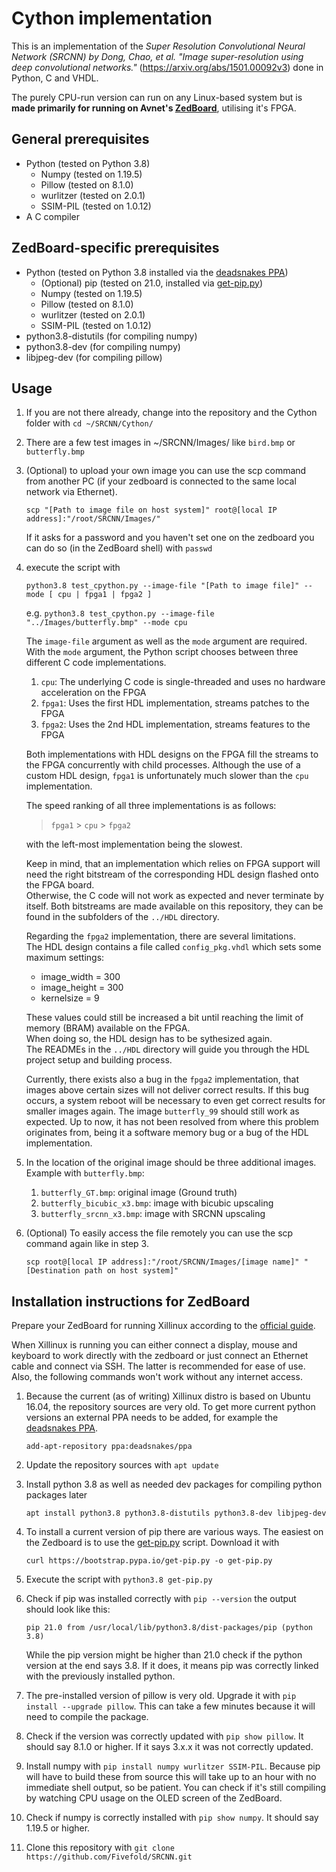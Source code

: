 # Cython implementation

This is an implementation of the *Super Resolution Convolutional Neural Network (SRCNN) by Dong, Chao, et al. "Image super-resolution using deep convolutional networks."* (https://arxiv.org/abs/1501.00092v3) done in Python, C and VHDL.

The purely CPU-run version can run on any Linux-based system but is **made primarily for running on Avnet's [ZedBoard](http://zedboard.org/product/zedboard)**, utilising it's FPGA. 

## General prerequisites

* Python (tested on Python 3.8)
  * Numpy (tested on 1.19.5)
  * Pillow (tested on 8.1.0)
  * wurlitzer (tested on 2.0.1)
  * SSIM-PIL (tested on 1.0.12)
* A C compiler

## ZedBoard-specific prerequisites

* Python (tested on Python 3.8 installed via the [deadsnakes PPA](https://launchpad.net/~deadsnakes/+archive/ubuntu/ppa))
  * (Optional) pip (tested on 21.0, installed via [get-pip.py](https://github.com/pypa/get-pip))
  * Numpy (tested on 1.19.5)
  * Pillow (tested on 8.1.0)
  * wurlitzer (tested on 2.0.1)
  * SSIM-PIL (tested on 1.0.12)
* python3.8-distutils (for compiling numpy)
* python3.8-dev (for compiling numpy)
* libjpeg-dev (for compiling pillow)

## Usage

1. If you are not there already, change into the repository and the Cython folder with `cd ~/SRCNN/Cython/` 
   
2. There are a few test images in ~/SRCNN/Images/ like `bird.bmp` or `butterfly.bmp`
3. (Optional) to upload your own image you can use the scp command from another PC (if your zedboard is connected to the same local network via Ethernet).
   
   `scp "[Path to image file on host system]" root@[local IP address]:"/root/SRCNN/Images/"`

   If it asks for a password and you haven't set one on the zedboard you can do so (in the ZedBoard shell) with `passwd`

4. execute the script with 
   
   `python3.8 test_cpython.py --image-file "[Path to image file]" --mode [ cpu | fpga1 | fpga2 ]`
   
   e.g. `python3.8 test_cpython.py --image-file "../Images/butterfly.bmp" --mode cpu`

   The `image-file` argument as well as the `mode` argument are required.  
   With the `mode` argument, the Python script chooses between three different C code implementations.
   1.  `cpu`: The underlying C code is single-threaded and uses no hardware acceleration on the FPGA
   2.  `fpga1`: Uses the first HDL implementation, streams patches to the FPGA
   3.  `fpga2`: Uses the 2nd HDL implementation, streams features to the FPGA

   Both implementations with HDL designs on the FPGA fill the streams to the FPGA concurrently with child processes.
   Although the use of a custom HDL design, `fpga1` is unfortunately much slower than the `cpu` implementation.

   The speed ranking of all three implementations is as follows:  
   > `fpga1` > `cpu` > `fpga2`

   with the left-most implementation being the slowest.

   Keep in mind, that an implementation which relies on FPGA support will need the right bitstream of the corresponding HDL design flashed onto the FPGA board.  
   Otherwise, the C code will not work as expected and never terminate by itself.
   Both bitstreams are made available on this repository, they can be found in the subfolders of the `../HDL` directory.

   Regarding the `fpga2` implementation, there are several limitations.  
   The HDL design contains a file called `config_pkg.vhdl` which sets some maximum settings:
   - image_width = 300
   - image_height = 300
   - kernelsize = 9

   These values could still be increased a bit until reaching the limit of memory (BRAM) available on the FPGA.  
   When doing so, the HDL design has to be sythesized again.  
   The READMEs in the `../HDL` directory will guide you through the HDL project setup and building process.

   Currently, there exists also a bug in the `fpga2` implementation, that images above certain sizes will not deliver correct results. If this bug occurs, a system reboot will be necessary to even get correct results for smaller images again.  The image `butterfly_99` should still work as expected.
   Up to now, it has not been resolved from where this problem originates from, being it a software memory bug or a bug of the HDL implementation.

5. In the location of the original image should be three additional images. Example with `butterfly.bmp`:
   1. `butterfly_GT.bmp`: original image (Ground truth)
   2. `butterfly_bicubic_x3.bmp`: image with bicubic upscaling
   3. `butterfly_srcnn_x3.bmp`: image with SRCNN upscaling

6. (Optional) To easily access the file remotely you can use the scp command again like in step 3.
   
   `scp root@[local IP address]:"/root/SRCNN/Images/[image name]" "[Destination path on host system]" `

## Installation instructions for ZedBoard

Prepare your ZedBoard for running Xillinux according to the [official guide](http://www.xillybus.com/downloads/doc/xillybus_getting_started_zynq.pdf).

When Xillinux is running you can either connect a display, mouse and keyboard to work directly with the zedboard or just connect an Ethernet cable and connect via SSH. The latter is recommended for ease of use. Also, the following commands won't work without any internet access.

1. Because the current (as of writing) Xillinux distro is based on Ubuntu 16.04, the repository sources are very old. To get more current python versions an external PPA needs to be added, for example the [deadsnakes PPA](https://launchpad.net/~deadsnakes/+archive/ubuntu/ppa).
   
   `add-apt-repository ppa:deadsnakes/ppa`

2. Update the repository sources with `apt update`
   
3. Install python 3.8 as well as needed dev packages for compiling python packages later 
   
   `apt install python3.8 python3.8-distutils python3.8-dev libjpeg-dev`
   
4. To install a current version of pip there are various ways. The easiest on the Zedboard is to use the [get-pip.py](https://github.com/pypa/get-pip) script. Download it with 
   
   `curl https://bootstrap.pypa.io/get-pip.py -o get-pip.py`

5. Execute the script with `python3.8 get-pip.py`
6. Check if pip was installed correctly with `pip --version` the output should look like this:
   
   `pip 21.0 from /usr/local/lib/python3.8/dist-packages/pip (python 3.8)`

   While the pip version might be higher than 21.0 check if the python version at the end says 3.8. If it does, it means pip was correctly linked with the previously installed python.
   
7. The pre-installed version of pillow is very old. Upgrade it with `pip install --upgrade pillow`. This can take a few minutes because it will need to compile the package.
8. Check if the version was correctly updated with `pip show pillow`. It should say 8.1.0 or higher. If it says 3.x.x it was not correctly updated.
9. Install numpy with `pip install numpy wurlitzer SSIM-PIL`. Because pip will have to build these from source this will take up to an hour with no immediate shell output, so be patient. You can check if it's still compiling by watching CPU usage on the OLED screen of the ZedBoard.
10. Check if numpy is correctly installed with `pip show numpy`. It should say 1.19.5 or higher.
11. Clone this repository with `git clone https://github.com/Fivefold/SRCNN.git`
